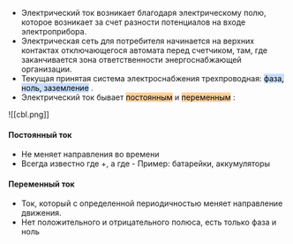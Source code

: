 - Электрический ток возникает благодаря электрическому полю, которое возникает за счет разности потенциалов на входе электроприбора.
- Электрическая сеть для потребителя начинается на верхних контактах отключающегося автомата перед счетчиком, там, где заканчивается зона ответственности энергоснабжающей организации.
- Текущая принятая система электроснабжения трехпроводная: <mark style="background: #ADCCFFA6;">фаза, ноль, заземление</mark> .
- Электрический ток бывает <mark style="background: #FFB86CA6;">постоянным</mark> и <mark style="background: #FFB86CA6;">переменным</mark> :

![[cbl.png]]

#### Постоянный ток 
- Не меняет направления во времени
- Всегда известно где +, а где -
Пример: батарейки, аккумуляторы

#### Переменный ток
- Ток, который с определенной периодичностью меняет направление движения.
- Нет положительного и отрицательного полюса, есть только фаза и ноль